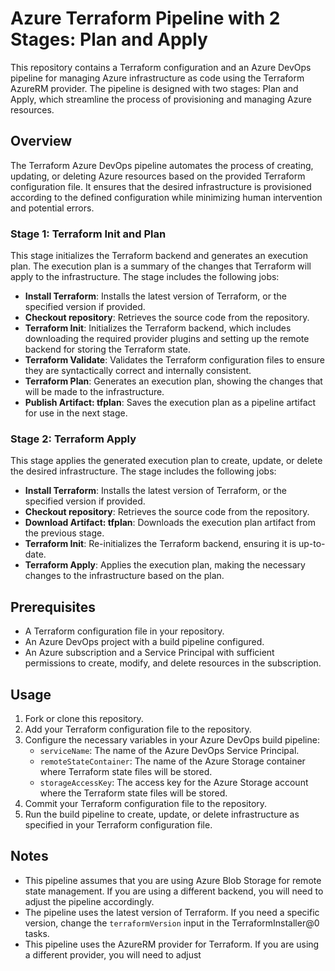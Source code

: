 # Azure Terraform Pipeline with 2 Stages: Plan and Apply

This repository contains a Terraform configuration and an Azure DevOps pipeline for managing Azure infrastructure as code using the Terraform AzureRM provider. The pipeline is designed with two stages: Plan and Apply, which streamline the process of provisioning and managing Azure resources.

## Overview

The Terraform Azure DevOps pipeline automates the process of creating, updating, or deleting Azure resources based on the provided Terraform configuration file. It ensures that the desired infrastructure is provisioned according to the defined configuration while minimizing human intervention and potential errors.

### Stage 1: Terraform Init and Plan

This stage initializes the Terraform backend and generates an execution plan. The execution plan is a summary of the changes that Terraform will apply to the infrastructure. The stage includes the following jobs:

- **Install Terraform**: Installs the latest version of Terraform, or the specified version if provided.
- **Checkout repository**: Retrieves the source code from the repository.
- **Terraform Init**: Initializes the Terraform backend, which includes downloading the required provider plugins and setting up the remote backend for storing the Terraform state.
- **Terraform Validate**: Validates the Terraform configuration files to ensure they are syntactically correct and internally consistent.
- **Terraform Plan**: Generates an execution plan, showing the changes that will be made to the infrastructure.
- **Publish Artifact: tfplan**: Saves the execution plan as a pipeline artifact for use in the next stage.

### Stage 2: Terraform Apply

This stage applies the generated execution plan to create, update, or delete the desired infrastructure. The stage includes the following jobs:

- **Install Terraform**: Installs the latest version of Terraform, or the specified version if provided.
- **Checkout repository**: Retrieves the source code from the repository.
- **Download Artifact: tfplan**: Downloads the execution plan artifact from the previous stage.
- **Terraform Init**: Re-initializes the Terraform backend, ensuring it is up-to-date.
- **Terraform Apply**: Applies the execution plan, making the necessary changes to the infrastructure based on the plan.

## Prerequisites

- A Terraform configuration file in your repository.
- An Azure DevOps project with a build pipeline configured.
- An Azure subscription and a Service Principal with sufficient permissions to create, modify, and delete resources in the subscription.

## Usage

1. Fork or clone this repository.
2. Add your Terraform configuration file to the repository.
3. Configure the necessary variables in your Azure DevOps build pipeline:
    - `serviceName`: The name of the Azure DevOps Service Principal.
    - `remoteStateContainer`: The name of the Azure Storage container where Terraform state files will be stored.
    - `storageAccessKey`: The access key for the Azure Storage account where the Terraform state files will be stored.
4. Commit your Terraform configuration file to the repository.
5. Run the build pipeline to create, update, or delete infrastructure as specified in your Terraform configuration file.

## Notes

- This pipeline assumes that you are using Azure Blob Storage for remote state management. If you are using a different backend, you will need to adjust the pipeline accordingly.
- The pipeline uses the latest version of Terraform. If you need a specific version, change the `terraformVersion` input in the TerraformInstaller@0 tasks.
- This pipeline uses the AzureRM provider for Terraform. If you are using a different provider, you will need to adjust

